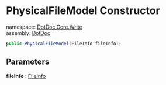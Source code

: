 ﻿# PhysicalFileModel Constructor

namespace: [DotDoc\.Core\.Write](../../DotDoc.Core.Write.md)<br />
assembly: [DotDoc](../../../DotDoc.md)



```csharp
public PhysicalFileModel(FileInfo fileInfo);
```

## Parameters

__fileInfo__ : [FileInfo](https://docs.microsoft.com/dotnet/api/System.IO.FileInfo)



